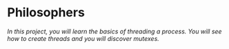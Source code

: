 # Philosophers

_In this project, you will learn the basics of threading a process.
You will see how to create threads and you will discover mutexes._